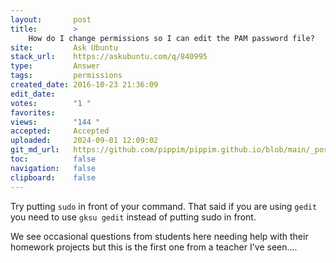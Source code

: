 ```yaml
---
layout:       post
title:        >
    How do I change permissions so I can edit the PAM password file?
site:         Ask Ubuntu
stack_url:    https://askubuntu.com/q/840995
type:         Answer
tags:         permissions
created_date: 2016-10-23 21:36:09
edit_date:    
votes:        "1 "
favorites:    
views:        "144 "
accepted:     Accepted
uploaded:     2024-09-01 12:09:02
git_md_url:   https://github.com/pippim/pippim.github.io/blob/main/_posts/2016/2016-10-23-How-do-I-change-permissions-so-I-can-edit-the-PAM-password-file_.md
toc:          false
navigation:   false
clipboard:    false
---
```


Try putting `sudo` in front of your command. That said if you are using `gedit` you need to use `gksu gedit` instead of putting sudo in front.

We see occasional questions from students here needing help with their homework projects but this is the first one from a teacher I've seen....
